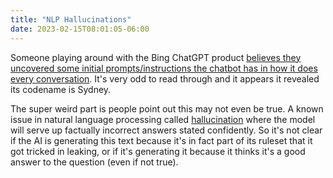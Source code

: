 ```yaml
---
title: "NLP Hallucinations"
date: 2023-02-15T08:01:05-06:00
---
```


Someone playing around with the Bing ChatGPT product [believes they uncovered some initial prompts/instructions the chatbot has in how it does every conversation](https://twitter.com/kliu128/status/1623472922374574080?t=67TaIGJCwylbxegbU3IZfQ&s=09). It's very odd to read through and it appears it revealed its codename is Sydney.

The super weird part is people point out this may not even be true. A known issue in natural language processing called [hallucination](https://en.wikipedia.org/wiki/Hallucination_(artificial_intelligence)#In_natural_language_processing) where the model will serve up factually incorrect answers stated confidently. So it's not clear if the AI is generating this text because it's in fact part of its ruleset that it got tricked in leaking, or if it's generating it because it thinks it's a good answer to the question (even if not true).